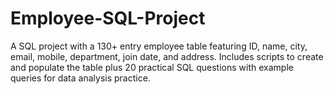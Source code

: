 # Employee-SQL-Project
A SQL project with a 130+ entry employee table featuring ID, name, city, email, mobile, department, join date, and address. Includes scripts to create and populate the table plus 20 practical SQL questions with example queries for data analysis practice.
